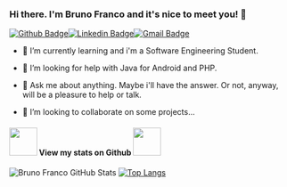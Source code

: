 ### Hi there. I'm Bruno Franco and it's nice to meet you! 👋

[![Github Badge](https://camo.githubusercontent.com/874f3595a107e87ba0c7b391c439e1db34c20285e15ae040c45dbf6235bf480e/68747470733a2f2f696d672e736869656c64732e696f2f62616467652f2d4769746875622d3030303f7374796c653d666c61742d737175617265266c6f676f3d476974687562266c6f676f436f6c6f723d7768697465266c696e6b3d68747470733a2f2f6769746875622e636f6d2f6e616c646f6d616465697261)](https://github.com/brnfra)[![Linkedin Badge](https://camo.githubusercontent.com/2647939e5cd363dcb394b7a4fedde2a587370be15e259f5e64e1b7b6b0124f17/68747470733a2f2f696d672e736869656c64732e696f2f62616467652f2d4c696e6b6564496e2d626c75653f7374796c653d666c61742d737175617265266c6f676f3d4c696e6b6564696e266c6f676f436f6c6f723d7768697465266c696e6b3d68747470733a2f2f7777772e6c696e6b6564696e2e636f6d2f696e2f6672616e63696e616c646f6d6164656972612f)](www.linkedin.com/in/brunon-franco/)[![Gmail Badge](https://camo.githubusercontent.com/79f96a53229c19f4d94829dc2e79da07f5e52a813c5176bfdc4956ad111aae8d/68747470733a2f2f696d672e736869656c64732e696f2f62616467652f2d456d61696c2d6331343433383f7374796c653d666c61742d737175617265266c6f676f3d476d61696c266c6f676f436f6c6f723d7768697465)](mailto:devlabbr@gmail.com)

- 🌱 I’m currently learning and i'm a Software Engineering Student.  
- 🤔 I’m looking for help with Java for Android and PHP.
- 💬 Ask me about anything. Maybe i'll have the answer. Or not, anyway, will be a pleasure to help or talk.

- 👯 I’m looking to collaborate on some projects...


#### <img src="https://media.giphy.com/media/8FGMuS6Bj4MyP1NA5h/giphy.gif" width="50"> View my stats on Github <img src="https://media.giphy.com/media/8FGMuS6Bj4MyP1NA5h/giphy.gif" width="50">



![Bruno Franco GitHub Stats](https://github-readme-stats.vercel.app/api?username=brnfra&show_icons=true&hide=prs&theme=merko) [![Top Langs](https://github-readme-stats.vercel.app/api/top-langs/?username=brnfra&layout=compact&theme=merko)](https://github.com/brnfra/github-readme-stats)

